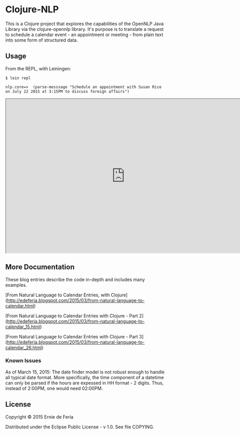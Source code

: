 # Clojure-NLP

This is a Clojure project that explores the capabilities of the OpenNLP Java Library via the clojure-opennlp library.
It's purpose is to translate a request to schedule a calendar event - an appointment or meeting - from plain text
into some form of structured data.

## Usage

From the REPL, with Leiningen:

    $ lein repl

    nlp.core=>  (parse-messsage "Schedule an appointment with Susan Rice on July 22 2015 at 3:15PM to discuss foreign affairs")

<iframe height="480" src="http://showterm.io/060ded2b1ae257902d062#fast" width="740"></iframe>

## More Documentation

These blog entries describe the code in-depth and includes many examples.

[From Natural Language to Calendar Entries, with Clojure] (http://edeferia.blogspot.com/2015/03/from-natural-language-to-calendar.html)

[From Natural Language to Calendar Entries with Clojure - Part 2] (http://edeferia.blogspot.com/2015/03/from-natural-language-to-calendar_15.html)

[From Natural Language to Calendar Entries with Clojure - Part 3]
(http://edeferia.blogspot.com/2015/03/from-natural-language-to-calendar_26.html)

### Known Issues

As of March 15, 2015: The date finder model is not robust enough to handle all typical date format. More specifically, the time
component of a datetime can only be parsed if the hours are expessed in HH format - 2 digits. Thus, instead of 2:00PM, one would
need 02:00PM.


## License

Copyright © 2015 Ernie de Feria

Distributed under the Eclipse Public License - v 1.0. See file COPYING.
